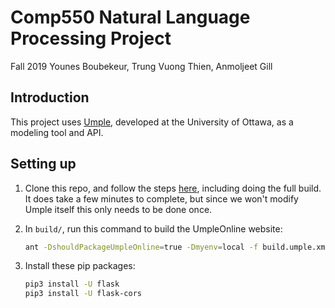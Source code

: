 # Comp550 Natural Language Processing Project

Fall 2019
Younes Boubekeur, Trung Vuong Thien, Anmoljeet Gill

## Introduction

This project uses [Umple](http://umple.org/), developed at the University of Ottawa, as a modeling tool and API.

## Setting up
1. Clone this repo, and follow the steps [here](https://github.com/umple/Umple/wiki/SettingUpLocalUmpleOnlineWebServer), including doing the full build. It does take a few minutes to complete, but since we won't modify Umple itself this only needs to be done once.

2. In `build/`, run this command to build the UmpleOnline website:

    ```bash
    ant -DshouldPackageUmpleOnline=true -Dmyenv=local -f build.umple.xml packageUmpleonline
    ```

3. Install these pip packages:
    ```bash
    pip3 install -U flask
    pip3 install -U flask-cors
    ```
